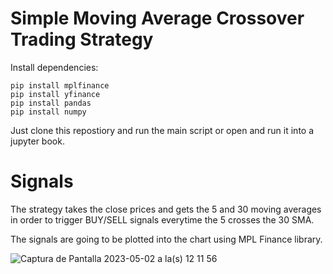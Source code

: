 
# Simple Moving Average Crossover Trading Strategy


Install dependencies:
```
pip install mplfinance
pip install yfinance
pip install pandas
pip install numpy
```

Just clone this repostiory and run the main script or open and run it into a jupyter book.

# Signals 
The strategy takes the close prices and gets the 5 and 30 moving averages in order to trigger BUY/SELL signals everytime the 5 crosses the 30 SMA.

The signals are going to be plotted into the chart using MPL Finance library.

![Captura de Pantalla 2023-05-02 a la(s) 12 11 56](https://user-images.githubusercontent.com/495849/235752058-85a9092e-0447-4427-bcbb-05ee00cad6c4.png)

